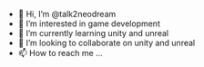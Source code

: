 - 👋 Hi, I’m @talk2neodream
- 👀 I’m interested in game development
- 🌱 I’m currently learning unity and unreal
- 💞️ I’m looking to collaborate on unity and unreal
- 📫 How to reach me ...

<!---
talk2neodream/talk2neodream is a ✨ special ✨ repository because its `README.md` (this file) appears on your GitHub profile.
You can click the Preview link to take a look at your changes.
--->
